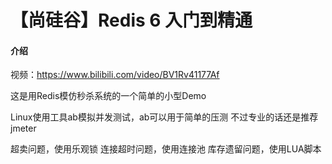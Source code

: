 # 【尚硅谷】Redis 6 入门到精通

#### 介绍
视频：https://www.bilibili.com/video/BV1Rv41177Af


这是用Redis模仿秒杀系统的一个简单的小型Demo

Linux使用工具ab模拟并发测试，ab可以用于简单的压测 不过专业的话还是推荐jmeter

超卖问题，使用乐观锁
连接超时问题，使用连接池
库存遗留问题，使用LUA脚本